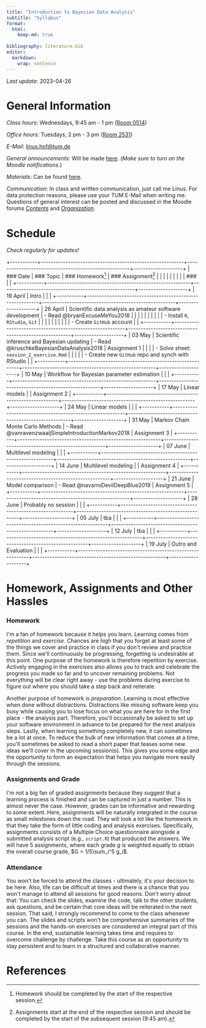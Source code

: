 ```yaml
---
title: "Introduction to Bayesian Data Analysis"
subtitle: "Syllabus"
format:
  html: 
    keep-md: true
  
bibliography: literature.bib
editor: 
  markdown: 
    wrap: sentence
---
```




*Last update*: 2023-04-26

# General Information

*Class hours*: Wednesdays, 9:45 am - 1 pm ([Room 0514](https://portal.mytum.de/campus/roomfinder/roomfinder_viewmap?mapid=193&roomid=0514@0505))

*Office hours*: Tuesdays, 2 pm - 3 pm ([Room 2531](https://portal.mytum.de/campus/roomfinder/roomfinder_viewmap?mapid=196&roomid=2531@0505))

*E-Mail*: [linus.hof\@tum.de](mailto:linus.hof@tum.de)

*General announcements*: Will be made [here](https://www.moodle.tum.de/mod/forum/view.php?id=2429843).
(*Make sure to turn on the Moodle notifications.*)

*Materials*: Can be found [here](https://github.com/linushof/BayesIntro).

*Communication*: In class and written communication, just call me Linus.
For data protection reasons, please use your TUM E-Mail when writing me.
Questions of general interest can be posted and discussed in the Moodle forums [*Contents*](https://www.moodle.tum.de/mod/forum/view.php?id=2569419) and [*Organization*](https://www.moodle.tum.de/mod/forum/view.php?id=2569420).

# Schedule

*Check regularly for updates!*

+-----------+----------------------------------------------------------+------------------------------------------------------+--------------------+
| ### Date  | ### Topic                                                | ### Homework[^1]                                     | ### Assignment[^2] |
|           |                                                          |                                                      |                    |
|           |                                                          | ###                                                  |                    |
+-----------+----------------------------------------------------------+------------------------------------------------------+--------------------+
| 19 April  | Intro                                                    |                                                      |                    |
+-----------+----------------------------------------------------------+------------------------------------------------------+--------------------+
| 26 April  | Scientific data analysis as amateur software development | -   Read @bryanExcuseMeYou2018                       |                    |
|           |                                                          |                                                      |                    |
|           |                                                          | -   Install `R`, `RStudio`, `Git`                    |                    |
|           |                                                          |                                                      |                    |
|           |                                                          | -   Create `GitHub` account                          |                    |
+-----------+----------------------------------------------------------+------------------------------------------------------+--------------------+
| 03 May    | Scientific inference and Bayesian updating               | -   Read @kruschkeBayesianDataAnalysis2018           | Assignment 1       |
|           |                                                          | -   Solve sheet: `session_2_exercise.Rmd`            |                    |
|           |                                                          | -   Create new `GitHub` repo and synch with RStudio  |                    |
+-----------+----------------------------------------------------------+------------------------------------------------------+--------------------+
| 10 May    | Workflow for Bayesian parameter estimation               |                                                      |                    |
+-----------+----------------------------------------------------------+------------------------------------------------------+--------------------+
| 17 May    | Linear models                                            |                                                      | Assignment 2       |
+-----------+----------------------------------------------------------+------------------------------------------------------+--------------------+
| 24 May    | Linear models                                            |                                                      |                    |
+-----------+----------------------------------------------------------+------------------------------------------------------+--------------------+
| 31 May    | Markov Chain Monte Carlo Methods                         | -   Read @vanravenzwaaijSimpleIntroductionMarkov2018 | Assignment 3       |
+-----------+----------------------------------------------------------+------------------------------------------------------+--------------------+
| 07 June   | Multilevel modeling                                      |                                                      |                    |
+-----------+----------------------------------------------------------+------------------------------------------------------+--------------------+
| 14 June   | Multilevel modeling                                      |                                                      | Assignment 4       |
+-----------+----------------------------------------------------------+------------------------------------------------------+--------------------+
| 21 June   | Model comparison                                         | -   Read @navarroDevilDeepBlue2019                   | Assignment 5       |
+-----------+----------------------------------------------------------+------------------------------------------------------+--------------------+
| 28 June   | Probably no session                                      |                                                      |                    |
+-----------+----------------------------------------------------------+------------------------------------------------------+--------------------+
| 05 July   | tba                                                      |                                                      |                    |
+-----------+----------------------------------------------------------+------------------------------------------------------+--------------------+
| 12 July   | tba                                                      |                                                      |                    |
+-----------+----------------------------------------------------------+------------------------------------------------------+--------------------+
| 19 July   | Outro and Evaluation                                     |                                                      |                    |
+-----------+----------------------------------------------------------+------------------------------------------------------+--------------------+

[^1]: Homework should be completed by the start of the respective session.

[^2]: Assignments start at the end of the respective session and should be completed by the start of the subsequent session (9:45 am).

# Homework, Assignments and Other Hassles

### Homework

I'm a fan of homework because it helps you learn.
Learning comes from *repetition* and *exercise*.
Chances are high that you forget at least some of the things we cover and practice in class if you don't review and practice them.
Since we'll continuously be progressing, forgetting is undesirable at this point.
One purpose of the homework is therefore repetition by exercise.
Actively engaging in the exercises also allows you to track and celebrate the progress you made so far and to uncover remaining problems.
Not everything will be clear right away - use the problems during exercise to figure out where you should take a step back and reiterate.

Another purpose of homework is *preparation*.
Learning is most effective when done without distractions.
Distractions like missing software keep you busy while causing you to lose focus on what you are here for in the first place - the analysis part.
Therefore, you'll occasionally be asked to set up your software environment in advance to be prepared for the next analysis steps.
Lastly, when learning something completely new, it can sometimes be a lot at once.
To reduce the bulk of new information that comes at a time, you'll sometimes be asked to read a short paper that teases some new ideas we'll cover in the upcoming session(s).
This gives you some edge and the opportunity to form an expectation that helps you navigate more easily through the sessions.

### Assignments and Grade

I'm not a big fan of graded assignments because they suggest that a learning process is finished and can be captured in just a number.
This is almost never the case.
However, grades can be informative and rewarding to some extent.
Here, assignments will be naturally integrated in the course as small milestones down the road.
They will look a lot like the homework in that they take the form of little coding and analysis exercises.
Specifically, assignments consists of a Multiple Choice questionnaire alongside a submitted analysis script (e.g., `script.R`) that produced the answers.
We will have $5$ assignments, where each grade $g$ is weighted equally to obtain the overall course grade, $G = 1/5\sum_i^5 g_i$.

### Attendance

You won't be forced to attend the classes - ultimately, it's your decision to be here.
Also, life can be difficult at times and there is a chance that you won't manage to attend all sessions for good reasons.
Don't worry about that: You can check the slides, examine the code, talk to the other students, ask questions, and be certain that core ideas will be reiterated in the next session.
That said, I strongly recommend to come to the class whenever you can.
The slides and scripts won't be comprehensive summaries of the sessions and the hands-on exercises are considered an integral part of this course.
In the end, sustainable learning takes time and requires to overcome challenge by challenge.
Take this course as an opportunity to stay persistent and to learn in a structured and collaborative manner.

# References
